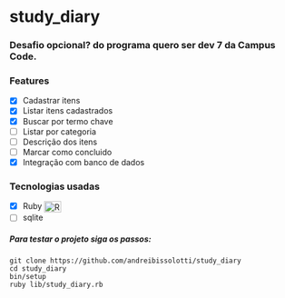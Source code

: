 # study_diary
### Desafio opcional? do programa quero ser dev 7 da Campus Code.

### Features
- [x] Cadastrar itens 
- [x] Listar itens cadastrados
- [x] Buscar por termo chave
- [ ] Listar por categoria
- [ ] Descrição dos itens
- [ ] Marcar como concluido
- [x] Integração com banco de dados

### Tecnologias usadas

- [x] Ruby <img align="center" alt="Ruby" height="20" width="30" src="https://cdn.jsdelivr.net/gh/devicons/devicon/icons/ruby/ruby-plain.svg">
- [ ] sqlite

##### Para testar o projeto siga os passos:

```
git clone https://github.com/andreibissolotti/study_diary
cd study_diary
bin/setup
ruby lib/study_diary.rb
```
